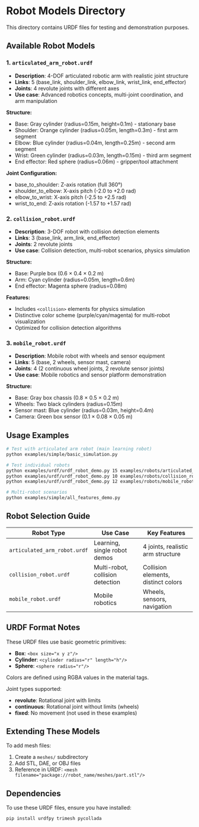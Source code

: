 # Robot Models Directory

This directory contains URDF files for testing and demonstration purposes.

## Available Robot Models

### 1. `articulated_arm_robot.urdf`
- **Description**: 4-DOF articulated robotic arm with realistic joint structure
- **Links**: 5 (base_link, shoulder_link, elbow_link, wrist_link, end_effector)
- **Joints**: 4 revolute joints with different axes
- **Use case**: Advanced robotics concepts, multi-joint coordination, and arm manipulation

**Structure:**
- Base: Gray cylinder (radius=0.15m, height=0.1m) - stationary base
- Shoulder: Orange cylinder (radius=0.05m, length=0.3m) - first arm segment
- Elbow: Blue cylinder (radius=0.04m, length=0.25m) - second arm segment  
- Wrist: Green cylinder (radius=0.03m, length=0.15m) - third arm segment
- End effector: Red sphere (radius=0.06m) - gripper/tool attachment

**Joint Configuration:**
- base_to_shoulder: Z-axis rotation (full 360°)
- shoulder_to_elbow: X-axis pitch (-2.0 to +2.0 rad)
- elbow_to_wrist: X-axis pitch (-2.5 to +2.5 rad)  
- wrist_to_end: Z-axis rotation (-1.57 to +1.57 rad)

### 2. `collision_robot.urdf`
- **Description**: 3-DOF robot with collision detection elements
- **Links**: 3 (base_link, arm_link, end_effector)
- **Joints**: 2 revolute joints
- **Use case**: Collision detection, multi-robot scenarios, physics simulation

**Structure:**
- Base: Purple box (0.6 × 0.4 × 0.2 m)
- Arm: Cyan cylinder (radius=0.05m, length=0.6m)
- End effector: Magenta sphere (radius=0.08m)

**Features:**
- Includes `<collision>` elements for physics simulation
- Distinctive color scheme (purple/cyan/magenta) for multi-robot visualization
- Optimized for collision detection algorithms

### 3. `mobile_robot.urdf`
- **Description**: Mobile robot with wheels and sensor equipment
- **Links**: 5 (base, 2 wheels, sensor mast, camera)
- **Joints**: 4 (2 continuous wheel joints, 2 revolute sensor joints)
- **Use case**: Mobile robotics and sensor platform demonstration

**Structure:**
- Base: Gray box chassis (0.8 × 0.5 × 0.2 m)
- Wheels: Two black cylinders (radius=0.15m)
- Sensor mast: Blue cylinder (radius=0.03m, height=0.4m)
- Camera: Green box sensor (0.1 × 0.08 × 0.05 m)

## Usage Examples

```bash
# Test with articulated arm robot (main learning robot)
python examples/simple/basic_simulation.py

# Test individual robots
python examples/urdf/urdf_robot_demo.py 15 examples/robots/articulated_arm_robot.urdf
python examples/urdf/urdf_robot_demo.py 10 examples/robots/collision_robot.urdf  
python examples/urdf/urdf_robot_demo.py 12 examples/robots/mobile_robot.urdf

# Multi-robot scenarios
python examples/simple/all_features_demo.py
```

## Robot Selection Guide

| Robot Type | Use Case | Key Features |
|------------|----------|--------------|
| `articulated_arm_robot.urdf` | Learning, single robot demos | 4 joints, realistic arm structure |
| `collision_robot.urdf` | Multi-robot, collision detection | Collision elements, distinct colors |
| `mobile_robot.urdf` | Mobile robotics | Wheels, sensors, navigation |

## URDF Format Notes

These URDF files use basic geometric primitives:
- **Box**: `<box size="x y z"/>`
- **Cylinder**: `<cylinder radius="r" length="h"/>`
- **Sphere**: `<sphere radius="r"/>`

Colors are defined using RGBA values in the material tags.

Joint types supported:
- **revolute**: Rotational joint with limits
- **continuous**: Rotational joint without limits (wheels)
- **fixed**: No movement (not used in these examples)

## Extending These Models

To add mesh files:
1. Create a `meshes/` subdirectory
2. Add STL, DAE, or OBJ files
3. Reference in URDF: `<mesh filename="package://robot_name/meshes/part.stl"/>`

## Dependencies

To use these URDF files, ensure you have installed:
```bash
pip install urdfpy trimesh pycollada
```